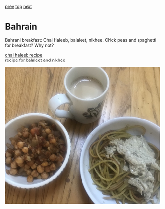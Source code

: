 [prev](bahamas.md)
[top](../index.md)
[next](bangladesh.md)
# Bahrain

Bahrani breakfast: Chai Haleeb, balaleet, nikhee. Chick peas and
spaghetti for breakfast? Why not?

[chai haleeb recipe](https://housewivesofkuwait.wordpress.com/2012/10/05/kuwaiti-breakfast-staple-chai-haleeb/)<br>
[recipe for balaleet and nikhee](https://grandprixeats.com/2021/03/28/bahrain-breakfast/)

![baharani breakfast](images/bahrain.jpeg)